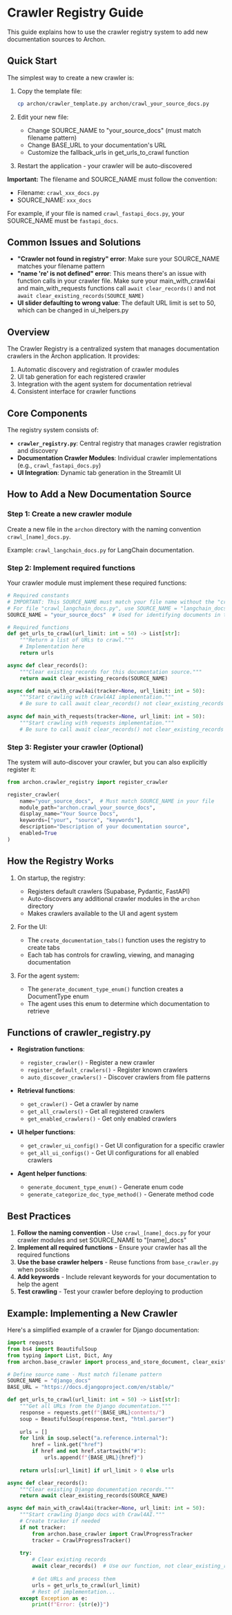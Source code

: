 # Crawler Registry Guide

This guide explains how to use the crawler registry system to add new documentation sources to Archon.

## Quick Start

The simplest way to create a new crawler is:

1. Copy the template file:
   ```bash
   cp archon/crawler_template.py archon/crawl_your_source_docs.py
   ```

2. Edit your new file:
   - Change SOURCE_NAME to "your_source_docs" (must match filename pattern)
   - Change BASE_URL to your documentation's URL
   - Customize the fallback_urls in get_urls_to_crawl function

3. Restart the application - your crawler will be auto-discovered

**Important:** The filename and SOURCE_NAME must follow the convention:
- Filename: `crawl_xxx_docs.py` 
- SOURCE_NAME: `xxx_docs`

For example, if your file is named `crawl_fastapi_docs.py`, your SOURCE_NAME must be `fastapi_docs`.

## Common Issues and Solutions

- **"Crawler not found in registry" error**: Make sure your SOURCE_NAME matches your filename pattern
- **"name 're' is not defined" error**: This means there's an issue with function calls in your crawler file. Make sure your main_with_crawl4ai and main_with_requests functions call `await clear_records()` and not `await clear_existing_records(SOURCE_NAME)`
- **UI slider defaulting to wrong value**: The default URL limit is set to 50, which can be changed in ui_helpers.py

## Overview

The Crawler Registry is a centralized system that manages documentation crawlers in the Archon application. It provides:

1. Automatic discovery and registration of crawler modules
2. UI tab generation for each registered crawler
3. Integration with the agent system for documentation retrieval
4. Consistent interface for crawler functions

## Core Components

The registry system consists of:

- **`crawler_registry.py`**: Central registry that manages crawler registration and discovery
- **Documentation Crawler Modules**: Individual crawler implementations (e.g., `crawl_fastapi_docs.py`)
- **UI Integration**: Dynamic tab generation in the Streamlit UI

## How to Add a New Documentation Source

### Step 1: Create a new crawler module

Create a new file in the `archon` directory with the naming convention `crawl_[name]_docs.py`.

Example: `crawl_langchain_docs.py` for LangChain documentation.

### Step 2: Implement required functions

Your crawler module must implement these required functions:

```python
# Required constants
# IMPORTANT: This SOURCE_NAME must match your file name without the "crawl_" prefix
# For file "crawl_langchain_docs.py", use SOURCE_NAME = "langchain_docs"
SOURCE_NAME = "your_source_docs"  # Used for identifying documents in the database

# Required functions
def get_urls_to_crawl(url_limit: int = 50) -> List[str]:
    """Return a list of URLs to crawl."""
    # Implementation here
    return urls

async def clear_records():
    """Clear existing records for this documentation source."""
    return await clear_existing_records(SOURCE_NAME)

async def main_with_crawl4ai(tracker=None, url_limit: int = 50):
    """Start crawling with Crawl4AI implementation."""
    # Be sure to call await clear_records() not clear_existing_records directly
    
async def main_with_requests(tracker=None, url_limit: int = 50):
    """Start crawling with requests implementation."""
    # Be sure to call await clear_records() not clear_existing_records directly
```

### Step 3: Register your crawler (Optional)

The system will auto-discover your crawler, but you can also explicitly register it:

```python
from archon.crawler_registry import register_crawler

register_crawler(
    name="your_source_docs",  # Must match SOURCE_NAME in your file
    module_path="archon.crawl_your_source_docs",
    display_name="Your Source Docs",
    keywords=["your", "source", "keywords"],
    description="Description of your documentation source",
    enabled=True
)
```

## How the Registry Works

1. On startup, the registry:
   - Registers default crawlers (Supabase, Pydantic, FastAPI)
   - Auto-discovers any additional crawler modules in the `archon` directory
   - Makes crawlers available to the UI and agent system

2. For the UI:
   - The `create_documentation_tabs()` function uses the registry to create tabs
   - Each tab has controls for crawling, viewing, and managing documentation

3. For the agent system:
   - The `generate_document_type_enum()` function creates a DocumentType enum
   - The agent uses this enum to determine which documentation to retrieve

## Functions of crawler_registry.py

- **Registration functions**:
  - `register_crawler()` - Register a new crawler
  - `register_default_crawlers()` - Register known crawlers
  - `auto_discover_crawlers()` - Discover crawlers from file patterns

- **Retrieval functions**:
  - `get_crawler()` - Get a crawler by name
  - `get_all_crawlers()` - Get all registered crawlers
  - `get_enabled_crawlers()` - Get only enabled crawlers

- **UI helper functions**:
  - `get_crawler_ui_config()` - Get UI configuration for a specific crawler
  - `get_all_ui_configs()` - Get UI configurations for all enabled crawlers

- **Agent helper functions**:
  - `generate_document_type_enum()` - Generate enum code
  - `generate_categorize_doc_type_method()` - Generate method code

## Best Practices

1. **Follow the naming convention** - Use `crawl_[name]_docs.py` for your crawler modules and set SOURCE_NAME to "[name]_docs"
2. **Implement all required functions** - Ensure your crawler has all the required functions
3. **Use the base crawler helpers** - Reuse functions from `base_crawler.py` when possible
4. **Add keywords** - Include relevant keywords for your documentation to help the agent
5. **Test crawling** - Test your crawler before deploying to production

## Example: Implementing a New Crawler

Here's a simplified example of a crawler for Django documentation:

```python
import requests
from bs4 import BeautifulSoup
from typing import List, Dict, Any
from archon.base_crawler import process_and_store_document, clear_existing_records

# Define source name - Must match filename pattern
SOURCE_NAME = "django_docs"
BASE_URL = "https://docs.djangoproject.com/en/stable/"

def get_urls_to_crawl(url_limit: int = 50) -> List[str]:
    """Get all URLs from the Django documentation."""
    response = requests.get(f"{BASE_URL}contents/")
    soup = BeautifulSoup(response.text, "html.parser")
    
    urls = []
    for link in soup.select("a.reference.internal"):
        href = link.get("href")
        if href and not href.startswith("#"):
            urls.append(f"{BASE_URL}{href}")
    
    return urls[:url_limit] if url_limit > 0 else urls

async def clear_records():
    """Clear existing Django documentation records."""
    return await clear_existing_records(SOURCE_NAME)

async def main_with_crawl4ai(tracker=None, url_limit: int = 50):
    """Start crawling Django docs with Crawl4AI."""
    # Create tracker if needed
    if not tracker:
        from archon.base_crawler import CrawlProgressTracker
        tracker = CrawlProgressTracker()
    
    try:
        # Clear existing records
        await clear_records()  # Use our function, not clear_existing_records directly
        
        # Get URLs and process them
        urls = get_urls_to_crawl(url_limit)
        # Rest of implementation...
    except Exception as e:
        print(f"Error: {str(e)}") 